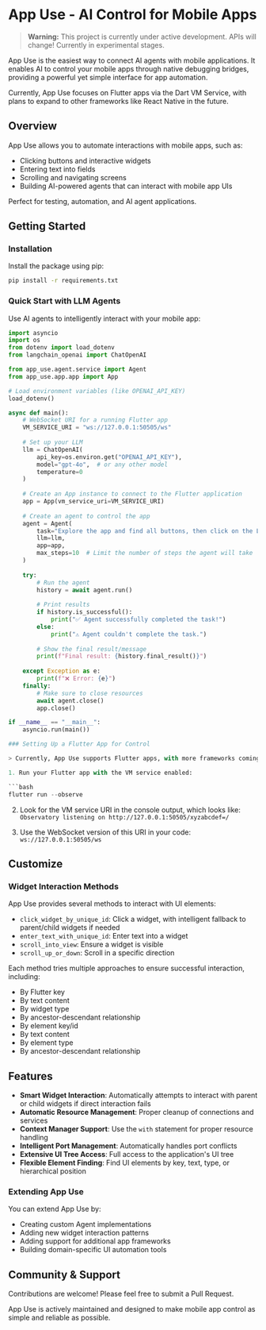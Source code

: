 # App Use - AI Control for Mobile Apps

> **Warning:** This project is currently under active development. APIs will change! Currently in experimental stages.

App Use is the easiest way to connect AI agents with mobile applications. It enables AI to control your mobile apps through native debugging bridges, providing a powerful yet simple interface for app automation.

Currently, App Use focuses on Flutter apps via the Dart VM Service, with plans to expand to other frameworks like React Native in the future.

## Overview

App Use allows you to automate interactions with mobile apps, such as:
- Clicking buttons and interactive widgets
- Entering text into fields
- Scrolling and navigating screens
- Building AI-powered agents that can interact with mobile app UIs

Perfect for testing, automation, and AI agent applications.

## Getting Started

### Installation

Install the package using pip:

```bash
pip install -r requirements.txt
```

### Quick Start with LLM Agents

Use AI agents to intelligently interact with your mobile app:

```python
import asyncio
import os
from dotenv import load_dotenv
from langchain_openai import ChatOpenAI

from app_use.agent.service import Agent
from app_use.app.app import App

# Load environment variables (like OPENAI_API_KEY)
load_dotenv()

async def main():
    # WebSocket URI for a running Flutter app
    VM_SERVICE_URI = "ws://127.0.0.1:50505/ws"
    
    # Set up your LLM
    llm = ChatOpenAI(
        api_key=os.environ.get("OPENAI_API_KEY"),
        model="gpt-4o",  # or any other model
        temperature=0
    )
    
    # Create an App instance to connect to the Flutter application
    app = App(vm_service_uri=VM_SERVICE_URI)
    
    # Create an agent to control the app
    agent = Agent(
        task="Explore the app and find all buttons, then click on the Login button if it exists.",
        llm=llm,
        app=app,
        max_steps=10  # Limit the number of steps the agent will take
    )
    
    try:
        # Run the agent
        history = await agent.run()
        
        # Print results
        if history.is_successful():
            print("✅ Agent successfully completed the task!")
        else:
            print("⚠️ Agent couldn't complete the task.")
        
        # Show the final result/message
        print(f"Final result: {history.final_result()}")
        
    except Exception as e:
        print(f"❌ Error: {e}")
    finally:
        # Make sure to close resources
        await agent.close()
        app.close()

if __name__ == "__main__":
    asyncio.run(main())

### Setting Up a Flutter App for Control

> Currently, App Use supports Flutter apps, with more frameworks coming soon.

1. Run your Flutter app with the VM service enabled:

```bash
flutter run --observe
```

2. Look for the VM service URI in the console output, which looks like:
   `Observatory listening on http://127.0.0.1:50505/xyzabcdef=/`

3. Use the WebSocket version of this URI in your code: 
   `ws://127.0.0.1:50505/ws`

## Customize

### Widget Interaction Methods

App Use provides several methods to interact with UI elements:

- `click_widget_by_unique_id`: Click a widget, with intelligent fallback to parent/child widgets if needed
- `enter_text_with_unique_id`: Enter text into a widget
- `scroll_into_view`: Ensure a widget is visible
- `scroll_up_or_down`: Scroll in a specific direction

Each method tries multiple approaches to ensure successful interaction, including:
- By Flutter key
- By text content
- By widget type
- By ancestor-descendant relationship
- By element key/id
- By text content
- By element type
- By ancestor-descendant relationship

## Features

- **Smart Widget Interaction**: Automatically attempts to interact with parent or child widgets if direct interaction fails
- **Automatic Resource Management**: Proper cleanup of connections and services
- **Context Manager Support**: Use the `with` statement for proper resource handling
- **Intelligent Port Management**: Automatically handles port conflicts
- **Extensive UI Tree Access**: Full access to the application's UI tree
- **Flexible Element Finding**: Find UI elements by key, text, type, or hierarchical position

### Extending App Use

You can extend App Use by:
- Creating custom Agent implementations
- Adding new widget interaction patterns
- Adding support for additional app frameworks
- Building domain-specific UI automation tools

## Community & Support

Contributions are welcome! Please feel free to submit a Pull Request.

App Use is actively maintained and designed to make mobile app control as simple and reliable as possible.

        